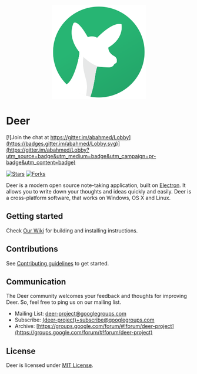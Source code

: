 <p align="center"><img src="https://raw.githubusercontent.com/abahmed/Deer/master/assests/app-icon/Deer.png" width="256" height="256"/></p>

# Deer

[![Join the chat at https://gitter.im/abahmed/Lobby](https://badges.gitter.im/abahmed/Lobby.svg)](https://gitter.im/abahmed/Lobby?utm_source=badge&utm_medium=badge&utm_campaign=pr-badge&utm_content=badge)

[![Stars](https://img.shields.io/github/stars/abahmed/deer.svg)](https://github.com/abahmed/deer)
[![Forks](https://img.shields.io/github/forks/abahmed/deer.svg)](https://github.com/abahmed/deer)


Deer is a modern open source note-taking application, built on [Electron](https://github.com/electron/electron).
It allows you to write down your thoughts and ideas quickly and easily.
Deer is a cross-platform software, that works on Windows, OS X and Linux.

## Getting started

Check [Our Wiki](https://github.com/abahmed/deer/wiki) for building and installing instructions.

## Contributions

See [Contributing guidelines](CONTRIBUTING.md) to get started.

## Communication

The Deer community welcomes your feedback and thoughts for improving Deer. So, feel free to ping us on our mailing list.
+ Mailing List: [deer-project@googlegroups.com](deer-project@googlegroups.com)
+ Subscribe:  [(deer-project)+subscribe@googlegroups.com]((deer-project)+subscribe@googlegroups.com)
+ Archive:  [https://groups.google.com/forum/#!forum/deer-project](https://groups.google.com/forum/#!forum/deer-project)

## License

Deer is licensed under [MIT License](LICENSE).
